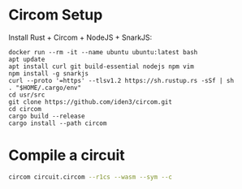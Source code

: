 # Circom Setup

Install Rust + Circom + NodeJS + SnarkJS:
```
docker run --rm -it --name ubuntu ubuntu:latest bash
apt update
apt install curl git build-essential nodejs npm vim
npm install -g snarkjs
curl --proto '=https' --tlsv1.2 https://sh.rustup.rs -sSf | sh
. "$HOME/.cargo/env"
cd usr/src
git clone https://github.com/iden3/circom.git
cd circom
cargo build --release
cargo install --path circom
```

# Compile a circuit
```bash
circom circuit.circom --r1cs --wasm --sym --c
```

